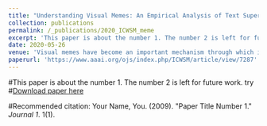 ```yaml
---
title: "Understanding Visual Memes: An Empirical Analysis of Text Superimposed on Memes Shared on Twitter"
collection: publications
permalink: /_publications/2020_ICWSM_meme
excerpt: 'This paper is about the number 1. The number 2 is left for future work.'
date: 2020-05-26
venue: 'Visual memes have become an important mechanism through which ideologically potent and hateful content spreads on today's social media platforms.  At the same time, they are also a mechanism through which we convey much more mundane things, like pictures of cats with strange accents.  Little is known, however, about the relative percentage of visual memes shared by real people that fall into these, or other, thematic categories.  The present work focuses on visual memes that contain superimposed text. We carry out the first large-scale study on the themes contained in the text of these memes, which we refer to as image-with-text memes.  We find that 30\% of the image-with-text memes  in our sample which have identifiable themes are politically relevant, and that these politically relevant memes are shared more often by Democrats than Republicans. We also find disparities in who expresses themselves via image-with-text memes, and images in general, versus other forms of expression on Twitter. The fact that some individuals use images with text to express themselves, instead of sending a plain text tweet, suggests potential consequences for the representativeness of analyses that ignore text contained in images. '
paperurl: 'https://www.aaai.org/ojs/index.php/ICWSM/article/view/7287'
---
```

#This paper is about the number 1. The number 2 is left for future work.
try
#[Download paper here](http://yuhaodu.github.io/files/final_paper.pdf)

#Recommended citation: Your Name, You. (2009). "Paper Title Number 1." <i>Journal 1</i>. 1(1).
